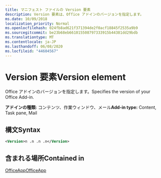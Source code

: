 ```yaml
---
title: マニフェスト ファイルの Version 要素
description: Version 要素は、Office アドインのバージョンを指定します。
ms.date: 10/09/2018
localization_priority: Normal
ms.openlocfilehash: 024fb8ad621f371394de2f0acf18845f2535a9b9
ms.sourcegitcommit: be23b68eb661015508797333915b44381dd29bdb
ms.translationtype: MT
ms.contentlocale: ja-JP
ms.lasthandoff: 06/08/2020
ms.locfileid: "44604567"
---
```

# <a name="version-element"></a><span data-ttu-id="d7893-103">Version 要素</span><span class="sxs-lookup"><span data-stu-id="d7893-103">Version element</span></span>

<span data-ttu-id="d7893-104">Office アドインのバージョンを指定します。</span><span class="sxs-lookup"><span data-stu-id="d7893-104">Specifies the version of your Office Add-in.</span></span>

<span data-ttu-id="d7893-105">**アドインの種類:** コンテンツ、作業ウィンドウ、メール</span><span class="sxs-lookup"><span data-stu-id="d7893-105">**Add-in type:** Content, Task pane, Mail</span></span>

## <a name="syntax"></a><span data-ttu-id="d7893-106">構文</span><span class="sxs-lookup"><span data-stu-id="d7893-106">Syntax</span></span>

```XML
<Version>n .n .n .n</Version>
```

## <a name="contained-in"></a><span data-ttu-id="d7893-107">含まれる場所</span><span class="sxs-lookup"><span data-stu-id="d7893-107">Contained in</span></span>

[<span data-ttu-id="d7893-108">OfficeApp</span><span class="sxs-lookup"><span data-stu-id="d7893-108">OfficeApp</span></span>](officeapp.md)

